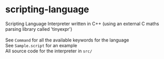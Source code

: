 # scripting-language
Scripting Language Interpreter written in C++ (using an external C maths parsing library called 'tinyexpr')<br>
<br>See ``Command`` for all the available keywords for the language
<br>See ``Sample.script`` for an example
<br>All source code for the interpreter in ``src/``
